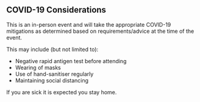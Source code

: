 ## COVID-19 Considerations

This is an in-person event and will take the appropriate COVID-19 mitigations as determined based on requirements/advice at the time of the event. 

This may include (but not limited to):

- Negative rapid antigen test before attending
- Wearing of masks
- Use of hand-sanitiser regularly
- Maintaining social distancing

If you are sick it is expected you stay home.
